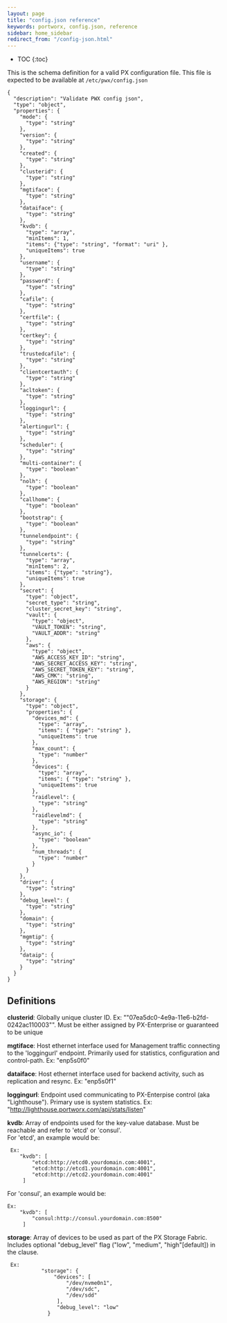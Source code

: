 ```yaml
---
layout: page
title: "config.json reference"
keywords: portworx, config.json, reference
sidebar: home_sidebar
redirect_from: "/config-json.html"
---
```


* TOC
{:toc}

This is the schema definition for a valid PX configuration file.  This file is expected to be available at `/etc/pwx/config.json`

```
{
  "description": "Validate PWX config json",
  "type": "object",
  "properties": {
    "mode": {
	  "type": "string"
	},
    "version": {
      "type": "string"
    },
    "created": {
      "type": "string"
    },
    "clusterid": {
      "type": "string"
    },
    "mgtiface": {
      "type": "string"
    },
    "dataiface": {
      "type": "string"
    },
    "kvdb": {
      "type": "array",
      "minItems": 1,
      "items": {"type": "string", "format": "uri" },
      "uniqueItems": true
    },
    "username": {
      "type": "string"
    },
    "password": {
      "type": "string"
    },
    "cafile": {
      "type": "string"
    },
    "certfile": {
      "type": "string"
    },
    "certkey": {
      "type": "string"
    },
    "trustedcafile": {
      "type": "string"
    },
    "clientcertauth": {
      "type": "string"
    },
    "acltoken": {
      "type": "string"
    },
    "loggingurl": {
      "type": "string"
    },
    "alertingurl": {
      "type": "string"
    },
    "scheduler": {
      "type": "string"
    },
    "multi-container": {
      "type": "boolean"
    },
    "nolh": {
      "type": "boolean"
    },
    "callhome": {
      "type": "boolean"
    },
    "bootstrap": {
      "type": "boolean"
    },
    "tunnelendpoint": {
      "type": "string"
    },
    "tunnelcerts": {
      "type": "array",
      "minItems": 2,
      "items": {"type": "string"},
      "uniqueItems": true
    },
    "secret": {
      "type": "object",
      "secret_type": "string",
      "cluster_secret_key": "string",
      "vault": {
        "type": "object",
        "VAULT_TOKEN": "string",
        "VAULT_ADDR": "string"
      },
      "aws": {
        "type": "object",
        "AWS_ACCESS_KEY_ID": "string",
        "AWS_SECRET_ACCESS_KEY": "string",
        "AWS_SECRET_TOKEN_KEY": "string",
        "AWS_CMK": "string",
        "AWS_REGION": "string"
      }
    },
    "storage": {
      "type": "object",
      "properties": {
        "devices_md": {
          "type": "array",
          "items": { "type": "string" },
          "uniqueItems": true
        },
        "max_count": {
          "type": "number"
        },
        "devices": {
          "type": "array",
          "items": { "type": "string" },
          "uniqueItems": true
        },
        "raidlevel": {
          "type": "string"
        },
        "raidlevelmd": {
          "type": "string"
        },
		"async_io": {
		  "type": "boolean"
		},
		"num_threads": {
		  "type": "number"
		}
      }
    },
    "driver": {
      "type": "string"
    },
    "debug_level": {
      "type": "string"
    },
    "domain": {
      "type": "string"
    },
    "mgmtip": {
      "type": "string"
    },
    "dataip": {
      "type": "string"
    }
  }
}
```

## Definitions

**clusterid**:   Globally unique cluster ID.  Ex: ""07ea5dc0-4e9a-11e6-b2fd-0242ac110003"".   Must be either assigned by PX-Enterprise or guaranteed to be unique

**mgtiface**:   Host ethernet interface used for Management traffic connecting to the 'loggingurl' endpoint.  Primarily used for statistics, configuration and control-path.   Ex: "enp5s0f0"

**dataiface**:  Host ethernet interface used for backend activity, such as replication and resync.  Ex: "enp5s0f1"

**loggingurl**: Endpoint used communicating to PX-Enterpise control (aka "Lighthouse").  Primary use is system statistics.   Ex:  "http://lighthouse.portworx.com/api/stats/listen"

**kvdb**:  Array of endpoints used for the key-value database.  Must be reachable and refer to 'etcd' or 'consul'.   
For 'etcd', an example would be:

```
 Ex:  
    "kvdb": [
        "etcd:http://etcd0.yourdomain.com:4001",
        "etcd:http://etcd1.yourdomain.com:4001",
        "etcd:http://etcd2.yourdomain.com:4001"
     ]
```

For 'consul', an example would be:

```
Ex:
    "kvdb": [
        "consul:http://consul.yourdomain.com:8500"
     ]
```

**storage**:   Array of devices to be used as part of the PX Storage Fabric.  Includes optional "debug_level" flag ("low", "medium", "high"[default]) in the clause.  

```           
 Ex:
           "storage": {
               "devices": [
                   "/dev/nvme0n1",
                   "/dev/sdc",
                   "/dev/sdd"
                ],
                "debug_level": "low"
             }
```
